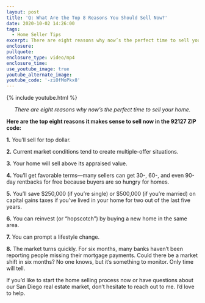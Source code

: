 ```yaml
---
layout: post
title: 'Q: What Are the Top 8 Reasons You Should Sell Now?'
date: 2020-10-02 14:26:00
tags:
  - Home Seller Tips
excerpt: There are eight reasons why now’s the perfect time to sell your home.
enclosure:
pullquote:
enclosure_type: video/mp4
enclosure_time:
use_youtube_image: true
youtube_alternate_image:
youtube_code: '-ziOfMoPkx8'
---
```


{% include youtube.html %}

<p style="text-align: center;"><em>There are eight reasons why now’s the perfect time to sell your home.</em></p>

**Here are the top eight reasons it makes sense to sell now in the 92127 ZIP code:**

**1\.** You’ll sell for top dollar.

**2\.** Current market conditions tend to create multiple-offer situations.&nbsp;

**3\.** Your home will sell above its appraised value.&nbsp;

**4\.** You’ll get favorable terms—many sellers can get 30-, 60-, and even 90-day rentbacks for free because buyers are so hungry for homes.&nbsp;

**5\.** You’ll save $250,000 (if you’re single) or $500,000 (if you’re married) on capital gains taxes if you’ve lived in your home for two out of the last five years.

**6\.** You can reinvest (or “hopscotch”) by buying a new home in the same area.

**7\.** You can prompt a lifestyle change.&nbsp;

**8\.** The market turns quickly. For six months, many banks haven’t been reporting people missing their mortgage payments. Could there be a market shift in six months? No one knows, but it’s something to monitor. Only time will tell.&nbsp;

If you’d like to start the home selling process now or have questions about our San Diego real estate market, don’t hesitate to reach out to me. I’d love to help.